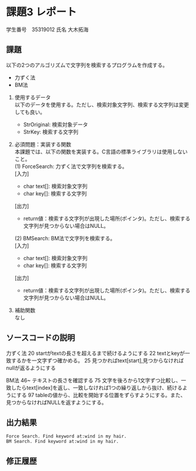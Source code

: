 # 課題3 レポート
学生番号　35319012 氏名 大木拓海


## 課題  

以下の2つのアルゴリズムで文字列を検索するプログラムを作成する。  
- 力ずく法
- BM法

1. 使用するデータ  
以下のデータを使用する。ただし、検索対象文字列、検索する文字列は変更しても良い。  
    - StrOriginal: 検索対象データ
    - StrKey: 検索する文字列

2. 必須問題：実装する関数  
本課題では、以下の関数を実装する。C言語の標準ライブラリは使用しないこと。  
    (1) ForceSearch: 力ずく法で文字列を検索する。  
    [入力]  
    - char text[]: 検索対象文字列  
    - char key[]: 検索する文字列  

    [出力]  
    - return値：検索する文字列が出現した場所(ポインタ)。ただし、検索する文字列が見つからない場合はNULL。  

    (2) BMSearch: BM法で文字列を検索する。  
    [入力]  
    - char text[]: 検索対象文字列  
    - char key[]: 検索する文字列  
 
    [出力]  
    - return値：検索する文字列が出現した場所(ポインタ)。ただし、検索する文字列が見つからない場合はNULL。  

3. 補助関数  
なし

## ソースコードの説明
力ずく法
20 startがtextの長さを超えるまで続けるようにする
22 textとkeyが一致するかを一文字ずつ確かめる。
25 見つかればtext[start],見つからなければnullが返るようにする

BM法
46~ テキストの長さを確認する
75 文字を後ろから1文字ずつ比較し、一致したらtext[index]を返し、一致しなければ1つの繰り返しから抜け、続けるようにする
97 tableの値から、比較を開始する位置をずらすようにする。また、見つからなければNULLを返すようにする。

## 出力結果

```
Force Search. Find keyword at:wind in my hair.     
BM Search. Find keyword at:wind in my hair. 
```

## 修正履歴

